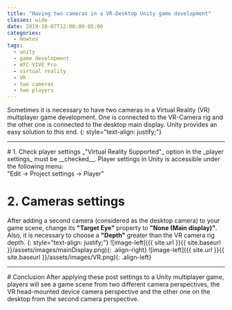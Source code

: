 ```yaml
---
title: "Having two cameras in a VR-Desktop Unity game development"
classes: wide
date: 2019-10-07T12:00:00-05:00
categories:
  - Howtos
tags:
  - unity
  - game development
  - HTC VIVE Pro
  - virtual reality
  - VR
  - two cameras
  - two players
---
```

Sometimes it is necessary to have two cameras in a Virtual Reality (VR) multiplayer game development. One is connected to the VR-Camera rig and the other one is connected to the desktop main display. Unity provides an easy solution to this end. 
{: style="text-align: justify;"}
<hr>
# 1. Check player settings
_"Virtual Reality Supported"_ option in the _player settings_ must be __checked__. Player settings in Unity is accessible under the following menu: 
<br />
"Edit -> Project settings -> Player"

# 2. Cameras settings
After adding a second camera (considered as the desktop camera) to your game scene, change its __"Target Eye"__ property to __"None (Main display)"__. Also, it is necessary to choose a __"Depth"__ greater than the VR camera rig depth.
{: style="text-align: justify;"}
![image-left]({{ site.url }}{{ site.baseurl }}/assets/images/mainDisplay.png){: .align-right}
![image-left]({{ site.url }}{{ site.baseurl }}/assets/images/VR.png){: .align-left}

<hr>
# Conclusion
After applying these post settings to a Unity multiplayer game, players will see a game scene from two different camera perspectives, the VR head-mounted device camera perspective and the other one on the desktop from the second camera perspective.
